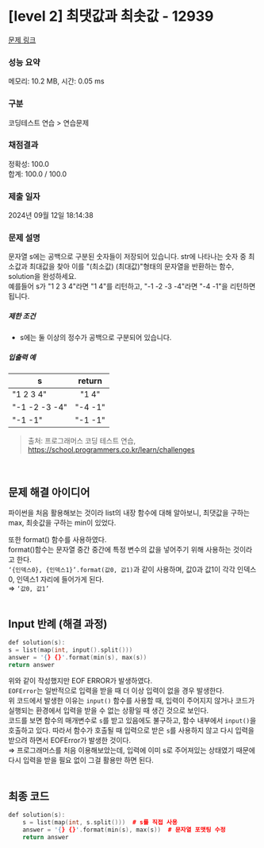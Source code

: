 # [level 2] 최댓값과 최솟값 - 12939 

[문제 링크](https://school.programmers.co.kr/learn/courses/30/lessons/12939?language=python3) 

### 성능 요약

메모리: 10.2 MB, 시간: 0.05 ms

### 구분

코딩테스트 연습 > 연습문제

### 채점결과

정확성: 100.0<br/>합계: 100.0 / 100.0

### 제출 일자

2024년 09월 12일 18:14:38

### 문제 설명

<p>문자열 s에는 공백으로 구분된 숫자들이 저장되어 있습니다. str에 나타나는 숫자 중 최소값과 최대값을 찾아 이를 "(최소값) (최대값)"형태의 문자열을 반환하는 함수, solution을 완성하세요.<br>
예를들어 s가 "1 2 3 4"라면 "1 4"를 리턴하고, "-1 -2 -3 -4"라면 "-4 -1"을 리턴하면 됩니다.</p>

<h5>제한 조건</h5>

<ul>
<li>s에는 둘 이상의 정수가 공백으로 구분되어 있습니다.</li>
</ul>

<h5>입출력 예</h5>
<table class="table">
        <thead><tr>
<th>s</th>
<th style="text-align: center">return</th>
</tr>
</thead>
        <tbody><tr>
<td>"1 2 3 4"</td>
<td style="text-align: center">"1 4"</td>
</tr>
<tr>
<td>"-1 -2 -3 -4"</td>
<td style="text-align: center">"-4 -1"</td>
</tr>
<tr>
<td>"-1 -1"</td>
<td style="text-align: center">"-1 -1"</td>
</tr>
</tbody>
      </table>

> 출처: 프로그래머스 코딩 테스트 연습, https://school.programmers.co.kr/learn/challenges
</br>

## 문제 해결 아이디어
파이썬을 처음 활용해보는 것이라 list의 내장 함수에 대해 알아보니, 최댓값을 구하는 max, 최솟값을 구하는 min이 있었다. 
   
또한 format() 함수를 사용하였다.   
format()함수는 문자열 중간 중간에 특정 변수의 값을 넣어주기 위해 사용하는 것이라고 한다.   
`‘{인덱스0}, {인덱스1}’.format(값0, 값1)`과 같이 사용하며, 값0과 값1이 각각 인덱스0, 인덱스1 자리에 들어가게 된다.   
⇒ `‘값0, 값1’`     
</br>

## Input 반례 (해결 과정)
```cpp
def solution(s):
s = list(map(int, input().split()))
answer = '{} {}'.format(min(s), max(s))
return answer 
```
위와 같이 작성했지만 EOF ERROR가 발생하였다.    
`EOFError`는 일반적으로 입력을 받을 때 더 이상 입력이 없을 경우 발생한다.    
위 코드에서 발생한 이유는 `input()` 함수를 사용할 때, 입력이 주어지지 않거나 코드가 실행되는 환경에서 입력을 받을 수 없는 상황일 때 생긴 것으로 보인다.      
코드를 보면 함수의 매개변수로 `s`를 받고 있음에도 불구하고, 함수 내부에서 `input()`을 호출하고 있다. 따라서 함수가 호출될 때 입력으로 받은 `s`를 사용하지 않고 다시 입력을 받으려 하면서 EOFError가 발생한 것이다.    
⇒ 프로그래머스를 처음 이용해보았는데, 입력에 이미 s로 주어져있는 상태였기 때문에 다시 입력을 받을 필요 없이 그걸 활용만 하면 된다.     
</br>

## 최종 코드

```cpp
def solution(s):
    s = list(map(int, s.split()))  # s를 직접 사용
    answer = '{} {}'.format(min(s), max(s))  # 문자열 포맷팅 수정
    return answer
```
